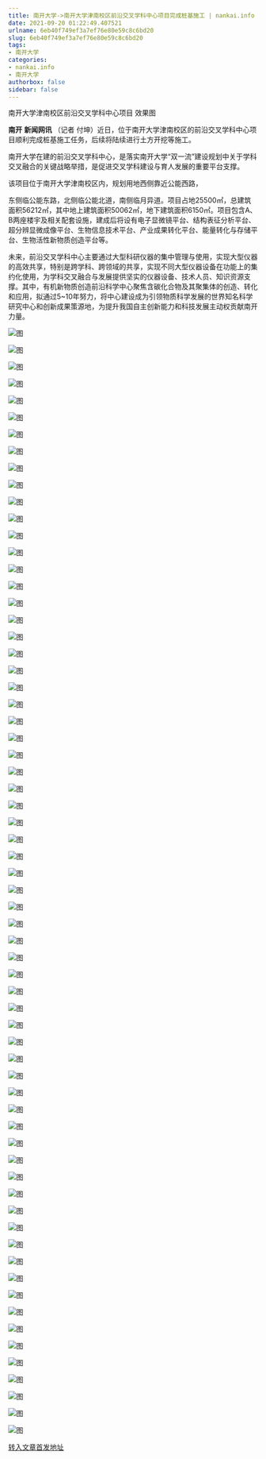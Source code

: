 ```yaml
---
title: 南开大学->南开大学津南校区前沿交叉学科中心项目完成桩基施工 | nankai.info
date: 2021-09-20 01:22:49.407521
urlname: 6eb40f749ef3a7ef76e80e59c8c6bd20
slug: 6eb40f749ef3a7ef76e80e59c8c6bd20
tags: 
- 南开大学
categories:
- nankai.info
- 南开大学
authorbox: false
sidebar: false
---
```

南开大学津南校区前沿交叉学科中心项目 效果图

**南开** **新闻网讯** （记者 付坤）近日，位于南开大学津南校区的前沿交叉学科中心项目顺利完成桩基施工任务，后续将陆续进行土方开挖等施工。

南开大学在建的前沿交叉学科中心，是落实南开大学“双一流”建设规划中关于学科交叉融合的关键战略举措，是促进交叉学科建设与育人发展的重要平台支撑。

该项目位于南开大学津南校区内，规划用地西侧靠近公能西路，
<!--more-->
东侧临公能东路，北侧临公能北道，南侧临月异道。项目占地25500㎡，总建筑面积56212㎡，其中地上建筑面积50062㎡，地下建筑面积6150㎡。项目包含A、B两座楼宇及相关配套设施，建成后将设有电子显微镜平台、结构表征分析平台、超分辨显微成像平台、生物信息技术平台、产业成果转化平台、能量转化与存储平台、生物活性新物质创造平台等。

未来，前沿交叉学科中心主要通过大型科研仪器的集中管理与使用，实现大型仪器的高效共享，特别是跨学科、跨领域的共享，实现不同大型仪器设备在功能上的集约化使用，为学科交叉融合与发展提供坚实的仪器设备、技术人员、知识资源支撑。其中，有机新物质创造前沿科学中心聚焦含碳化合物及其聚集体的创造、转化和应用，拟通过5~10年努力，将中心建设成为引领物质科学发展的世界知名科学研究中心和创新成果策源地，为提升我国自主创新能力和科技发展主动权贡献南开力量。

![图](http://news.nankai.edu.cn/ywsd/system/2021/09/16/g)

![图](http://news.nankai.edu.cn/ywsd/system/2021/09/16/p)

![图](http://news.nankai.edu.cn/ywsd/system/2021/09/16/j)

![图](http://news.nankai.edu.cn/ywsd/system/2021/09/16/)

![图](http://news.nankai.edu.cn/ywsd/system/2021/09/16/a)

![图](http://news.nankai.edu.cn/ywsd/system/2021/09/16/f)

![图](http://news.nankai.edu.cn/ywsd/system/2021/09/16/f)

![图](http://news.nankai.edu.cn/ywsd/system/2021/09/16/5)

![图](http://news.nankai.edu.cn/ywsd/system/2021/09/16/2)

![图](http://news.nankai.edu.cn/ywsd/system/2021/09/16/7)

![图](http://news.nankai.edu.cn/ywsd/system/2021/09/16/5)

![图](http://news.nankai.edu.cn/ywsd/system/2021/09/16/1)

![图](http://news.nankai.edu.cn/ywsd/system/2021/09/16/_)

![图](http://news.nankai.edu.cn/ywsd/system/2021/09/16/5)

![图](http://news.nankai.edu.cn/ywsd/system/2021/09/16/1)

![图](http://news.nankai.edu.cn/ywsd/system/2021/09/16/5)

![图](http://news.nankai.edu.cn/ywsd/system/2021/09/16/1)

![图](http://news.nankai.edu.cn/ywsd/system/2021/09/16/4)

![图](http://news.nankai.edu.cn/ywsd/system/2021/09/16/0)

![图](http://news.nankai.edu.cn/ywsd/system/2021/09/16/0)

![图](http://news.nankai.edu.cn/ywsd/system/2021/09/16/0)

![图](http://news.nankai.edu.cn/ywsd/system/2021/09/16/3)

![图](http://news.nankai.edu.cn/ywsd/system/2021/09/16/0)

![图](http://news.nankai.edu.cn/ywsd/system/2021/09/16/0)

![图](http://news.nankai.edu.cn/)

![图](http://news.nankai.edu.cn/ywsd/system/2021/09/16/5)

![图](http://news.nankai.edu.cn/ywsd/system/2021/09/16/1)

![图](http://news.nankai.edu.cn/ywsd/system/2021/09/16/4)

![图](http://news.nankai.edu.cn/)

![图](http://news.nankai.edu.cn/ywsd/system/2021/09/16/0)

![图](http://news.nankai.edu.cn/ywsd/system/2021/09/16/0)

![图](http://news.nankai.edu.cn/ywsd/system/2021/09/16/0)

![图](http://news.nankai.edu.cn/)

![图](http://news.nankai.edu.cn/ywsd/system/2021/09/16/3)

![图](http://news.nankai.edu.cn/ywsd/system/2021/09/16/0)

![图](http://news.nankai.edu.cn/ywsd/system/2021/09/16/0)

![图](http://news.nankai.edu.cn/)

![图](http://news.nankai.edu.cn/ywsd/system/2021/09/16/c)

![图](http://news.nankai.edu.cn/ywsd/system/2021/09/16/i)

![图](http://news.nankai.edu.cn/ywsd/system/2021/09/16/p)

![图](http://news.nankai.edu.cn/)

![图](http://news.nankai.edu.cn/ywsd/system/2021/09/16/n)

![图](http://news.nankai.edu.cn/ywsd/system/2021/09/16/c)

![图](http://news.nankai.edu.cn/ywsd/system/2021/09/16/)

![图](http://news.nankai.edu.cn/ywsd/system/2021/09/16/u)

![图](http://news.nankai.edu.cn/ywsd/system/2021/09/16/d)

![图](http://news.nankai.edu.cn/ywsd/system/2021/09/16/e)

![图](http://news.nankai.edu.cn/ywsd/system/2021/09/16/)

![图](http://news.nankai.edu.cn/ywsd/system/2021/09/16/i)

![图](http://news.nankai.edu.cn/ywsd/system/2021/09/16/a)

![图](http://news.nankai.edu.cn/ywsd/system/2021/09/16/k)

![图](http://news.nankai.edu.cn/ywsd/system/2021/09/16/n)

![图](http://news.nankai.edu.cn/ywsd/system/2021/09/16/a)

![图](http://news.nankai.edu.cn/ywsd/system/2021/09/16/n)

![图](http://news.nankai.edu.cn/ywsd/system/2021/09/16/)

![图](http://news.nankai.edu.cn/ywsd/system/2021/09/16/s)

![图](http://news.nankai.edu.cn/ywsd/system/2021/09/16/w)

![图](http://news.nankai.edu.cn/ywsd/system/2021/09/16/e)

![图](http://news.nankai.edu.cn/ywsd/system/2021/09/16/n)

![图](http://news.nankai.edu.cn/)

![图](http://news.nankai.edu.cn/)

![图](http://news.nankai.edu.cn/ywsd/system/2021/09/16/:)

![图](http://news.nankai.edu.cn/ywsd/system/2021/09/16/p)

![图](http://news.nankai.edu.cn/ywsd/system/2021/09/16/t)

![图](http://news.nankai.edu.cn/ywsd/system/2021/09/16/t)

![图](http://news.nankai.edu.cn/ywsd/system/2021/09/16/h)

[转入文章首发地址](http://news.nankai.edu.cn/ywsd/system/2021/09/16/030047958.shtml)